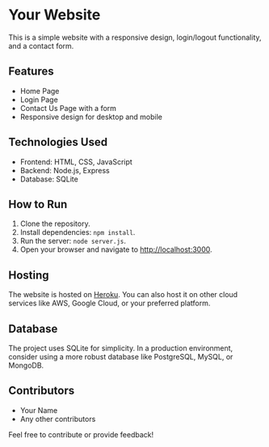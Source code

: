 # Your Website

This is a simple website with a responsive design, login/logout functionality, and a contact form.

## Features

- Home Page
- Login Page
- Contact Us Page with a form
- Responsive design for desktop and mobile

## Technologies Used

- Frontend: HTML, CSS, JavaScript
- Backend: Node.js, Express
- Database: SQLite

## How to Run

1. Clone the repository.
2. Install dependencies: `npm install`.
3. Run the server: `node server.js`.
4. Open your browser and navigate to [http://localhost:3000](http://localhost:3000).

## Hosting

The website is hosted on [Heroku](https://www.heroku.com/). You can also host it on other cloud services like AWS, Google Cloud, or your preferred platform.

## Database

The project uses SQLite for simplicity. In a production environment, consider using a more robust database like PostgreSQL, MySQL, or MongoDB.

## Contributors

- Your Name
- Any other contributors

Feel free to contribute or provide feedback!
